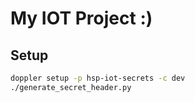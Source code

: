 # My IOT Project :)

## Setup

```bash
doppler setup -p hsp-iot-secrets -c dev
./generate_secret_header.py
```

